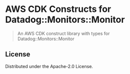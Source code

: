 # AWS CDK Constructs for Datadog::Monitors::Monitor

> An AWS CDK construct library with types for Datadog::Monitors::Monitor

## License

Distributed under the Apache-2.0 License.

